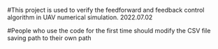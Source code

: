 #This project is used to verify the feedforward and feedback control algorithm in UAV numerical simulation.  2022.07.02 

#People who use the code for the first time should modify the CSV file saving path to their own path

